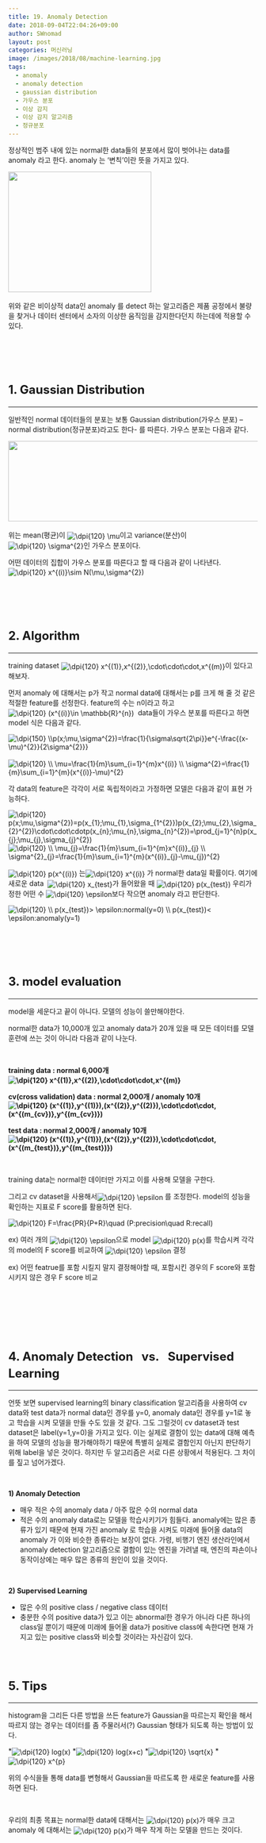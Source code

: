 ```yaml
---
title: 19. Anomaly Detection
date: 2018-09-04T22:04:26+09:00
author: SWnomad
layout: post
categories: 머신러닝
image: /images/2018/08/machine-learning.jpg
tags:
  - anomaly
  - anomaly detection
  - gaussian distribution
  - 가우스 분포
  - 이상 감지
  - 이상 감지 알고리즘
  - 정규분포
---
```

정상적인 범주 내에 있는 normal한 data들의 분포에서 많이 벗어나는 data를 anomaly 라고 한다. anomaly 는 &#8216;변칙&#8217;이란 뜻을 가지고 있다.

<img class="aligncenter wp-image-694" src="/images/2018/09/no-name-1.png" alt="" width="289" height="243" srcset="/images/2018/09/no-name-1.png 423w, /images/2018/09/no-name-1-300x252.png 300w" sizes="(max-width: 289px) 100vw, 289px" /> 

위와 같은 비이상적 data인 anomaly 를 detect 하는 알고리즘은 제품 공정에서 불량을 찾거나 데이터 센터에서 소자의 이상한 움직임을 감지한다던지 하는데에 적용할 수 있다.

&nbsp;

&nbsp;

# <span style="font-size: 18pt;"><strong>1. Gaussian Distribution</strong></span>

* * *

일반적인 normal 데이터들의 분포는 보통 Gaussian distribution(가우스 분포) &#8211; normal distribution(정규분포)라고도 한다- 를 따른다. 가우스 분포는 다음과 같다.

<img class="aligncenter wp-image-696" src="/images/2018/09/no-name-3.png" alt="" width="533" height="162" srcset="/images/2018/09/no-name-3.png 819w, /images/2018/09/no-name-3-300x91.png 300w, /images/2018/09/no-name-3-768x233.png 768w" sizes="(max-width: 533px) 100vw, 533px" /> 

위는 mean(평균)이 <img src="https://latex.codecogs.com/gif.latex?\dpi{120}&space;\mu" alt="\dpi{120} \mu" align="absmiddle" />이고 variance(분산)이 <img src="https://latex.codecogs.com/gif.latex?\dpi{120}&space;\sigma^{2}" alt="\dpi{120} \sigma^{2}" align="absmiddle" />인 가우스 분포이다.

어떤 데이터의 집합이 가우스 분포를 따른다고 할 때 다음과 같이 나타낸다.   <img src="https://latex.codecogs.com/gif.latex?\dpi{120}&space;x^{(i)}\sim&space;N(\mu,\sigma^{2})" alt="\dpi{120} x^{(i)}\sim N(\mu,\sigma^{2})" align="absmiddle" />

&nbsp;

&nbsp;

# <span style="font-size: 18pt;"><strong>2. Algorithm</strong></span>

* * *

training dataset <img src="https://latex.codecogs.com/gif.latex?\dpi{120}&space;x^{(1)},x^{(2)},\cdot\cdot\cdot,x^{(m)}" alt="\dpi{120} x^{(1)},x^{(2)},\cdot\cdot\cdot,x^{(m)}" align="absmiddle" />이 있다고 해보자.

먼저 anomaly 에 대해서는 p가 작고 normal data에 대해서는 p를 크게 해 줄 것 같은 적절한 feature를 선정한다. feature의 수는 n이라고 하고<img src="https://latex.codecogs.com/gif.latex?\dpi{120}&space;(x^{(i)}\in&space;\mathbb{R}^{n})" alt="\dpi{120} (x^{(i)}\in \mathbb{R}^{n})" align="absmiddle" />  data들이 가우스 분포를 따른다고 하면 model 식은 다음과 같다.

<img src="https://latex.codecogs.com/gif.latex?\dpi{150}&space;\\p(x;\mu,\sigma^{2})=\frac{1}{\sigma\sqrt{2\pi}}e^{-\frac{(x-\mu)^{2}}{2\sigma^{2}}}" alt="\dpi{150} \\p(x;\mu,\sigma^{2})=\frac{1}{\sigma\sqrt{2\pi}}e^{-\frac{(x-\mu)^{2}}{2\sigma^{2}}}" align="absmiddle" />                      <img src="https://latex.codecogs.com/gif.latex?\dpi{120}&space;\\&space;\mu=\frac{1}{m}\sum_{i=1}^{m}x^{(i)}&space;\\&space;\sigma^{2}=\frac{1}{m}\sum_{i=1}^{m}(x^{(i)}-\mu)^{2}" alt="\dpi{120} \\ \mu=\frac{1}{m}\sum_{i=1}^{m}x^{(i)} \\ \sigma^{2}=\frac{1}{m}\sum_{i=1}^{m}(x^{(i)}-\mu)^{2}" align="absmiddle" />

각 data의 feature은 각각이 서로 독립적이라고 가정하면 모델은 다음과 같이 표현 가능하다.

<img src="https://latex.codecogs.com/gif.latex?\dpi{120}&space;p(x;\mu,\sigma^{2})=p(x_{1};\mu_{1},\sigma_{1^{2}})p(x_{2};\mu_{2},\sigma_{2}^{2})\cdot\cdot\cdotp(x_{n};\mu_{n},\sigma_{n}^{2})=\prod_{j=1}^{n}p(x_{j};\mu_{j},\sigma_{j}^{2})" alt="\dpi{120} p(x;\mu,\sigma^{2})=p(x_{1};\mu_{1},\sigma_{1^{2}})p(x_{2};\mu_{2},\sigma_{2}^{2})\cdot\cdot\cdotp(x_{n};\mu_{n},\sigma_{n}^{2})=\prod_{j=1}^{n}p(x_{j};\mu_{j},\sigma_{j}^{2})" align="absmiddle" /> 

<img src="https://latex.codecogs.com/gif.latex?\dpi{120}&space;\\&space;\mu_{j}=\frac{1}{m}\sum_{i=1}^{m}x^{(i)}_{j}&space;\\&space;\sigma^{2}_{j}=\frac{1}{m}\sum_{i=1}^{m}(x^{(i)}_{j}-\mu_{j})^{2}" alt="\dpi{120} \\ \mu_{j}=\frac{1}{m}\sum_{i=1}^{m}x^{(i)}_{j} \\ \sigma^{2}_{j}=\frac{1}{m}\sum_{i=1}^{m}(x^{(i)}_{j}-\mu_{j})^{2}" align="absmiddle" /> 

<img src="https://latex.codecogs.com/gif.latex?\dpi{120}&space;p(x^{(i)})" alt="\dpi{120} p(x^{(i)})" align="absmiddle" /> 는<img src="https://latex.codecogs.com/gif.latex?\dpi{120}&space;x^{(i)}" alt="\dpi{120} x^{(i)}" align="absmiddle" /> 가 normal한 data일 확률이다. 여기에 새로운 data  <img src="https://latex.codecogs.com/gif.latex?\dpi{120}&space;x_{test}" alt="\dpi{120} x_{test}" align="absmiddle" />가 들어왔을 때 <img src="https://latex.codecogs.com/gif.latex?\dpi{120}&space;p(x_{test})" alt="\dpi{120} p(x_{test})" align="absmiddle" /> 우리가 정한 어떤 수 <img src="https://latex.codecogs.com/gif.latex?\dpi{120}&space;\epsilon" alt="\dpi{120} \epsilon" align="absmiddle" />보다 작으면 anomaly 라고 판단한다.

<img src="https://latex.codecogs.com/gif.latex?\dpi{120}&space;\\&space;p(x_{test})>&space;\epsilon:normal(y=0)&space;\\&space;p(x_{test})<&space;\epsilon:anomaly(y=1)" alt="\dpi{120} \\ p(x_{test})> \epsilon:normal(y=0) \\ p(x_{test})< \epsilon:anomaly(y=1)" align="absmiddle" /> 

&nbsp;

&nbsp;

# <span style="font-size: 18pt;"><strong>3. model evaluation</strong></span>

* * *

model을 세운다고 끝이 아니다. 모델의 성능이 쓸만해야한다.

normal한 data가 10,000개 있고 anomaly data가 20개 있을 때 모든 데이터를 모델 훈련에 쓰는 것이 아니라 다음과 같이 나눈다.

&nbsp;

**training data : normal 6,000개<img src="https://latex.codecogs.com/gif.latex?\dpi{120}&space;x^{(1)},x^{(2)},\cdot\cdot\cdot,x^{(m)}" alt="\dpi{120} x^{(1)},x^{(2)},\cdot\cdot\cdot,x^{(m)}" align="absmiddle" />** 

**cv(cross validation) data : normal 2,000개 / anomaly 10개 <img src="https://latex.codecogs.com/gif.latex?\dpi{120}&space;(x^{(1)},y^{(1)}),(x^{(2)},y^{(2)}),\cdot\cdot\cdot,(x^{(m_{cv})},y^{(m_{cv})})" alt="\dpi{120} (x^{(1)},y^{(1)}),(x^{(2)},y^{(2)}),\cdot\cdot\cdot,(x^{(m_{cv})},y^{(m_{cv})})" align="absmiddle" />**

**test data : normal 2,000개 / anomaly 10개 <img src="https://latex.codecogs.com/gif.latex?\dpi{120}&space;(x^{(1)},y^{(1)}),(x^{(2)},y^{(2)}),\cdot\cdot\cdot,(x^{(m_{test})},y^{(m_{test})})" alt="\dpi{120} (x^{(1)},y^{(1)}),(x^{(2)},y^{(2)}),\cdot\cdot\cdot,(x^{(m_{test})},y^{(m_{test})})" align="absmiddle" />**

&nbsp;

training data는 normal한 데이터만 가지고 이를 사용해 모델을 구한다.

그리고 cv dataset을 사용해서<img src="https://latex.codecogs.com/gif.latex?\dpi{120}&space;\epsilon" alt="\dpi{120} \epsilon" align="absmiddle" /> 를 조정한다. model의 성능을 확인하는 지표로 F score를 활용하면 된다.

<img src="https://latex.codecogs.com/gif.latex?\dpi{120}&space;F=\frac{PR}{P+R}\quad&space;(P:precision\quad&space;R:recall)" alt="\dpi{120} F=\frac{PR}{P+R}\quad (P:precision\quad R:recall)" align="absmiddle" /> 

ex) 여러 개의 <img src="https://latex.codecogs.com/gif.latex?\dpi{120}&space;\epsilon" alt="\dpi{120} \epsilon" align="absmiddle" />으로 model <img src="https://latex.codecogs.com/gif.latex?\dpi{120}&space;p(x)" alt="\dpi{120} p(x)" align="absmiddle" />를 학습시켜 각각의 model의 F score를 비교하여 <img src="https://latex.codecogs.com/gif.latex?\dpi{120}&space;\epsilon" alt="\dpi{120} \epsilon" align="absmiddle" /> 결정

ex) 어떤 featrue를 포함 시킬지 말지 결정해야할 때, 포함시킨 경우의 F score와 포함시키지 않은 경우 F score 비교

&nbsp;

&nbsp;

&nbsp;

# <span style="font-size: 18pt;"><strong>4. Anomaly Detection   vs.   Supervised Learning</strong></span>

* * *

언뜻 보면 supervised learning의 binary classification 알고리즘을 사용하여 cv data와 test data가 normal data인 경우를 y=0, anomaly data인 경우를 y=1로 놓고 학습을 시켜 모델을 만들 수도 있을 것 같다. 그도 그럴것이 cv dataset과 test dataset은 label(y=1,y=0)을 가지고 있다. 이는 실제로 결함이 있는 data에 대해 예측을 하여 모델의 성능을 평가해야하기 때문에 특별히 실제로 결함인지 아닌지 판단하기 위해 label을 넣은 것이다. 하지만 두 알고리즘은 서로 다른 상황에서 적용된다. 그 차이를 짚고 넘어가겠다.

&nbsp;

**1) Anomaly Detection**

  * 매우 적은 수의 anomaly data / 아주 많은 수의 normal data
  * 적은 수의 anomaly data로는 모델을 학습시키기가 힘들다. anomaly에는 많은 종류가 있기 때문에 현재 가진 anomaly 로 학습을 시켜도 미래에 들어올 data의 anomaly 가 이와 비슷한 종류라는 보장이 없다. 가령, 비행기 엔진 생산라인에서 anomaly detection 알고리즘으로 결함이 있는 엔진을 가려낼 때, 엔진의 파손이나 동작이상에는 매우 많은 종류의 원인이 있을 것이다.

&nbsp;

**2) Supervised Learning**

  * 많은 수의 positive class / negative class 데이터
  * 충분한 수의 positive data가 있고 이는 abnormal한 경우가 아니라 다른 하나의 class일 뿐이기 때문에 미래에 들어올 data가 positive class에 속한다면 현재 가지고 있는 positive class와 비슷할 것이라는 자신감이 있다.

&nbsp;

# <span style="font-size: 18pt;"><strong>5. Tips</strong></span>

* * *

histogram을 그리든 다른 방법을 쓰든 feature가 Gaussian을 따르는지 확인을 해서 따르지 않는 경우는 데이터를 좀 주물러서(?) Gaussian 형태가 되도록 하는 방법이 있다.

  *<img src="https://latex.codecogs.com/gif.latex?\dpi{120}&space;log(x)" alt="\dpi{120} log(x)" align="absmiddle" /> 
  *<img src="https://latex.codecogs.com/gif.latex?\dpi{120}&space;log(x+c)" alt="\dpi{120} log(x+c)" align="absmiddle" /> 
  *<img src="https://latex.codecogs.com/gif.latex?\dpi{120}&space;\sqrt{x}" alt="\dpi{120} \sqrt{x}" align="absmiddle" /> 
  *<img src="https://latex.codecogs.com/gif.latex?\dpi{120}&space;x^{p}" alt="\dpi{120} x^{p}" align="absmiddle" /> 

위의 수식을들 통해 data를 변형해서 Gaussian을 따르도록 한 새로운 feature를 사용하면 된다.

&nbsp;

우리의 최종 목표는 normal한 data에 대해서는 <img src="https://latex.codecogs.com/gif.latex?\dpi{120}&space;p(x)" alt="\dpi{120} p(x)" align="absmiddle" />가 매우 크고 anomaly 에 대해서는 <img src="https://latex.codecogs.com/gif.latex?\dpi{120}&space;p(x)" alt="\dpi{120} p(x)" align="absmiddle" />가 매우 작게 하는 모델을 만드는 것이다.